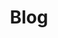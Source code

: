 ---
layout: blog-list
title: Blog
permalink: /blog/
category: all

paginate:
  collection:   posts
  permalink:    /:num/
  title_suffix: " - :num"
  reversed:     false
  per_page:     10
---